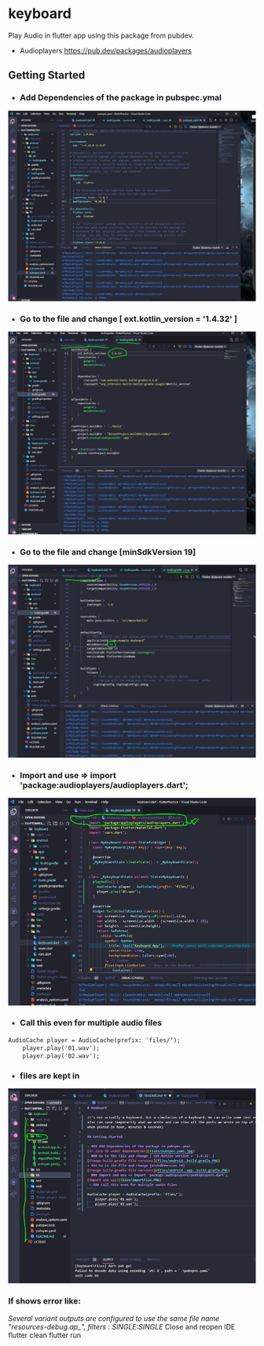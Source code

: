 # keyboard

Play Audio in flutter app using this package from pubdev.

 - Audioplayers https://pub.dev/packages/audioplayers

## Getting Started

- ### Add Dependencies of the package in pubspec.ymal
![In line 36 under dependencies](files/pubspec.yaml.jpg)
- ### Go to the file and change [ ext.kotlin_version = '1.4.32' ]
![Change build.gradle file versions](files/android..build.gradle.PNG)
- ### Go to the file and change [minSdkVersion 19]
![Change build.gradle file versions](files/android..app..build.gradle.PNG)
- ### Import and use => import 'package:audioplayers/audioplayers.dart';
![Import and use](files/importFile.PNG)
 - ### Call this even for multiple audio files
```
AudioCache player = AudioCache(prefix: 'files/');
    player.play('01.wav');
    player.play('02.wav');
```
 - ### files are kept in 
![Import and use](files/filesLocation.PNG)
### If shows error like: 
*Several variant outputs are configured to use the same file name "resources-debug.ap_", filters : SINGLE:SINGLE*
Close and reopen IDE
flutter clean
flutter run